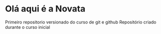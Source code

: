 # Olá aqui é a Novata
 Primeiro repositorio versionado do curso de git e github
 Repositório criado durante o curso inicial 
